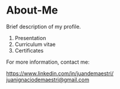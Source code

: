 # About-Me

Brief description of my profile.

01) Presentation
02) Curriculum vitae
03) Certificates

For more information, contact me: 

https://www.linkedin.com/in/juandemaestri/
juanignaciodemaestri@gmail.com
